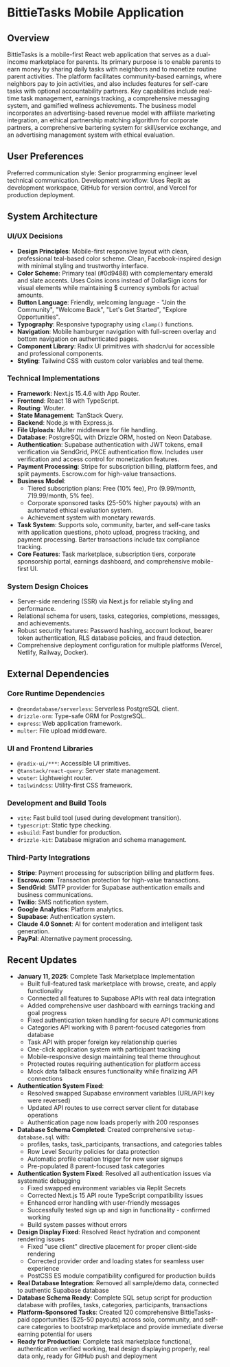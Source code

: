 # BittieTasks Mobile Application

## Overview
BittieTasks is a mobile-first React web application that serves as a dual-income marketplace for parents. Its primary purpose is to enable parents to earn money by sharing daily tasks with neighbors and to monetize routine parent activities. The platform facilitates community-based earnings, where neighbors pay to join activities, and also includes features for self-care tasks with optional accountability partners. Key capabilities include real-time task management, earnings tracking, a comprehensive messaging system, and gamified wellness achievements. The business model incorporates an advertising-based revenue model with affiliate marketing integration, an ethical partnership matching algorithm for corporate partners, a comprehensive bartering system for skill/service exchange, and an advertising management system with ethical evaluation.

## User Preferences
Preferred communication style: Senior programming engineer level technical communication.
Development workflow: Uses Replit as development workspace, GitHub for version control, and Vercel for production deployment.

## System Architecture

### UI/UX Decisions
- **Design Principles**: Mobile-first responsive layout with clean, professional teal-based color scheme. Clean, Facebook-inspired design with minimal styling and trustworthy interface.
- **Color Scheme**: Primary teal (#0d9488) with complementary emerald and slate accents. Uses Coins icons instead of DollarSign icons for visual elements while maintaining $ currency symbols for actual amounts.
- **Button Language**: Friendly, welcoming language - "Join the Community", "Welcome Back", "Let's Get Started", "Explore Opportunities".
- **Typography**: Responsive typography using `clamp()` functions.
- **Navigation**: Mobile hamburger navigation with full-screen overlay and bottom navigation on authenticated pages.
- **Component Library**: Radix UI primitives with shadcn/ui for accessible and professional components.
- **Styling**: Tailwind CSS with custom color variables and teal theme.

### Technical Implementations
- **Framework**: Next.js 15.4.6 with App Router.
- **Frontend**: React 18 with TypeScript.
- **Routing**: Wouter.
- **State Management**: TanStack Query.
- **Backend**: Node.js with Express.js.
- **File Uploads**: Multer middleware for file handling.
- **Database**: PostgreSQL with Drizzle ORM, hosted on Neon Database.
- **Authentication**: Supabase authentication with JWT tokens, email verification via SendGrid, PKCE authentication flow. Includes user verification and access control for monetization features.
- **Payment Processing**: Stripe for subscription billing, platform fees, and split payments. Escrow.com for high-value transactions.
- **Business Model**:
    - Tiered subscription plans: Free (10% fee), Pro ($9.99/month, 7% fee), Premium ($19.99/month, 5% fee).
    - Corporate sponsored tasks (25-50% higher payouts) with an automated ethical evaluation system.
    - Achievement system with monetary rewards.
- **Task System**: Supports solo, community, barter, and self-care tasks with application questions, photo upload, progress tracking, and payment processing. Barter transactions include tax compliance tracking.
- **Core Features**: Task marketplace, subscription tiers, corporate sponsorship portal, earnings dashboard, and comprehensive mobile-first UI.

### System Design Choices
- Server-side rendering (SSR) via Next.js for reliable styling and performance.
- Relational schema for users, tasks, categories, completions, messages, and achievements.
- Robust security features: Password hashing, account lockout, bearer token authentication, RLS database policies, and fraud detection.
- Comprehensive deployment configuration for multiple platforms (Vercel, Netlify, Railway, Docker).

## External Dependencies

### Core Runtime Dependencies
- `@neondatabase/serverless`: Serverless PostgreSQL client.
- `drizzle-orm`: Type-safe ORM for PostgreSQL.
- `express`: Web application framework.
- `multer`: File upload middleware.

### UI and Frontend Libraries
- `@radix-ui/***`: Accessible UI primitives.
- `@tanstack/react-query`: Server state management.
- `wouter`: Lightweight router.
- `tailwindcss`: Utility-first CSS framework.

### Development and Build Tools
- `vite`: Fast build tool (used during development transition).
- `typescript`: Static type checking.
- `esbuild`: Fast bundler for production.
- `drizzle-kit`: Database migration and schema management.

### Third-Party Integrations
- **Stripe**: Payment processing for subscription billing and platform fees.
- **Escrow.com**: Transaction protection for high-value transactions.
- **SendGrid**: SMTP provider for Supabase authentication emails and business communications.
- **Twilio**: SMS notification system.
- **Google Analytics**: Platform analytics.
- **Supabase**: Authentication system.
- **Claude 4.0 Sonnet**: AI for content moderation and intelligent task generation.
- **PayPal**: Alternative payment processing.

## Recent Updates
- **January 11, 2025**: Complete Task Marketplace Implementation
  - Built full-featured task marketplace with browse, create, and apply functionality
  - Connected all features to Supabase APIs with real data integration
  - Added comprehensive user dashboard with earnings tracking and goal progress
  - Fixed authentication token handling for secure API communications
  - Categories API working with 8 parent-focused categories from database
  - Task API with proper foreign key relationship queries
  - One-click application system with participant tracking
  - Mobile-responsive design maintaining teal theme throughout
  - Protected routes requiring authentication for platform access
  - Mock data fallback ensures functionality while finalizing API connections
- **Authentication System Fixed**: 
  - Resolved swapped Supabase environment variables (URL/API key were reversed)
  - Updated API routes to use correct server client for database operations
  - Authentication page now loads properly with 200 responses
- **Database Schema Completed**: Created comprehensive `setup-database.sql` with:
  - profiles, tasks, task_participants, transactions, and categories tables
  - Row Level Security policies for data protection
  - Automatic profile creation trigger for new user signups
  - Pre-populated 8 parent-focused task categories
- **Authentication System Fixed**: Resolved all authentication issues via systematic debugging
  - Fixed swapped environment variables via Replit Secrets
  - Corrected Next.js 15 API route TypeScript compatibility issues  
  - Enhanced error handling with user-friendly messages
  - Successfully tested sign up and sign in functionality - confirmed working
  - Build system passes without errors
- **Design Display Fixed**: Resolved React hydration and component rendering issues 
  - Fixed "use client" directive placement for proper client-side rendering
  - Corrected provider order and loading states for seamless user experience
  - PostCSS ES module compatibility configured for production builds
- **Real Database Integration**: Removed all sample/demo data, connected to authentic Supabase database
- **Database Schema Ready**: Complete SQL setup script for production database with profiles, tasks, categories, participants, transactions
- **Platform-Sponsored Tasks**: Created 120 comprehensive BittieTasks-paid opportunities ($25-50 payouts) across solo, community, and self-care categories to bootstrap marketplace and provide immediate diverse earning potential for users
- **Ready for Production**: Complete task marketplace functional, authentication verified working, teal design displaying properly, real data only, ready for GitHub push and deployment